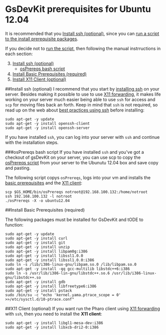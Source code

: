 # GsDevKit prerequisites for Ubuntu 12.04 
It is recommended that you [Install ssh (optional)](#install-ssh-optional), since you can [run a script to the install prerequisite packages](#osPrereqs-bash-script).

If you decide not to [run the script](#osPrereqs-bash-script), then following the manual instrructions in each section:

3. [Install ssh (optional)](#install-ssh-optional)
   - [osPrereqs bash script](#osPrereqs-bash-script)
1. [Install Basic Prerequisites (required)](#install-basic-prerequisites-required)
2. [Install X11 Client (optional)](#install-x11-client-optional)

##Install ssh (optional)
I recommend that you start by [installing ssh][2] on your server.
Besides making it possible to use to use [X11 forwarding][1], it makes life working on your server much easier being able to use `ssh` for access and `scp` for moving files back an forth.
Keep in mind that `ssh` is not required, so read up on the web about [best practices using ssh][4] before installing:

```
sudo apt-get -y update
sudo apt-get -y install openssh-client
sudo apt-get -y install openssh-server
```

If you have installed `ssh`, you can log into your server with `ssh` and continue with the installation steps.

###osPrereqs bash script
If you have installed `ssh` and you've got a checkout of gsDevKit on your server, you can use scp to copy the [osPrereqs script][3] from your server to the Ubunutu 12.04 box and save copy and pasting.

The following script copys `osPrereqs`, logs into your vm and installs the [basic prerequisites](#install-basic-prerequisites) and the [X11 client](#install-x11-client):

```
scp $GS_HOME/bin/osPrereqs notroot@192.168.100.132:/home/notroot
ssh 192.168.100.132 -l notroot
./osPrereqs -X -o ubuntu12.04
```

##Install Basic Prerequisites (required)

The following packages must be installed for GsDevKit and tODE to function:

```
sudo apt-get -y update
sudo apt-get -y install curl
sudo apt-get -y install git
sudo apt-get -y install unzip
sudo apt-get -y install libpam0g:i386
sudo apt-get -y install libssl1.0.0
sudo apt-get -y install libssl1.0.0:i386
sudo ln -s /lib/i386-linux-gnu/libpam.so.0 /lib/libpam.so.0
sudo apt-get -y install -qq gcc-multilib libstdc++6:i386
sudo ln -s /usr/lib/i386-lin-gnu/libstdc++.so.6 /usr/lib/i386-linux-gnu/libstdc++.so
sudo apt-get -y install gdb
sudo apt-get -y install libfreetype6:i386
sudo apt-get -y install pstack
sudo /bin/su -c "echo 'kernel.yama.ptrace_scope = 0' >>/etc/sysctl.d/10-ptrace.conf"
```

##X11 Client (optional)
If you want run the Pharo client using [X11 forwarding][1] with `ssh`, then you need to install the **X11 client**:

```
sudo apt-get -y install libgl1-mesa-dev:i386
sudo apt-get -y install libxcb-dri2-0:i386
```
 
[1]: http://unix.stackexchange.com/questions/12755/how-to-forward-x-over-ssh-from-ubuntu-machine
[2]: https://help.ubuntu.com/12.04/serverguide/openssh-server.html
[3]: ../../bin/osPrereqs
[4]: http://www.cyberciti.biz/tips/linux-unix-bsd-openssh-server-best-practices.html

